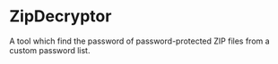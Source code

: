 # ZipDecryptor
A tool which find the password of password-protected ZIP files from a custom password list.
